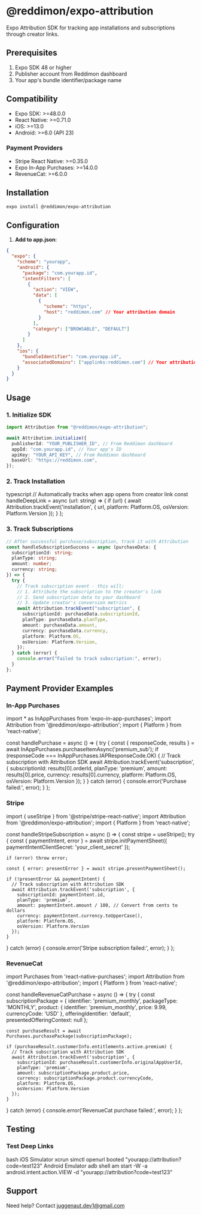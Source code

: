# @reddimon/expo-attribution

Expo Attribution SDK for tracking app installations and subscriptions through creator links.

## Prerequisites

1. Expo SDK 48 or higher
2. Publisher account from Reddimon dashboard
3. Your app's bundle identifier/package name

## Compatibility

- Expo SDK: >=48.0.0
- React Native: >=0.71.0
- iOS: >=13.0
- Android: >=6.0 (API 23)

### Payment Providers

- Stripe React Native: >=0.35.0
- Expo In-App Purchases: >=14.0.0
- RevenueCat: >=6.0.0

## Installation

```bash
expo install @reddimon/expo-attribution
```

## Configuration

1. **Add to app.json**:

```json
{
  "expo": {
    "scheme": "yourapp",
    "android": {
      "package": "com.yourapp.id",
      "intentFilters": [
        {
          "action": "VIEW",
          "data": [
            {
              "scheme": "https",
              "host": "reddimon.com" // Your attribution domain
            }
          ],
          "category": ["BROWSABLE", "DEFAULT"]
        }
      ]
    },
    "ios": {
      "bundleIdentifier": "com.yourapp.id",
      "associatedDomains": ["applinks:reddimon.com"] // Your attribution domain
    }
  }
}
```

## Usage

### 1. Initialize SDK

```typescript
import Attribution from "@reddimon/expo-attribution";

await Attribution.initialize({
  publisherId: "YOUR_PUBLISHER_ID", // From Reddimon dashboard
  appId: "com.yourapp.id", // Your app's ID
  apiKey: "YOUR_API_KEY", // From Reddimon dashboard
  baseUrl: "https://reddimon.com",
});
```

### 2. Track Installation

typescript
// Automatically tracks when app opens from creator link
const handleDeepLink = async (url: string) => {
if (url) {
await Attribution.trackEvent('installation', {
url,
platform: Platform.OS,
osVersion: Platform.Version
});
}
};

### 3. Track Subscriptions

```typescript
// After successful purchase/subscription, track it with Attribution
const handleSubscriptionSuccess = async (purchaseData: {
  subscriptionId: string;
  planType: string;
  amount: number;
  currency: string;
}) => {
  try {
    // Track subscription event - this will:
    // 1. Attribute the subscription to the creator's link
    // 2. Send subscription data to your dashboard
    // 3. Update creator's conversion metrics
    await Attribution.trackEvent("subscription", {
      subscriptionId: purchaseData.subscriptionId,
      planType: purchaseData.planType,
      amount: purchaseData.amount,
      currency: purchaseData.currency,
      platform: Platform.OS,
      osVersion: Platform.Version,
    });
  } catch (error) {
    console.error("Failed to track subscription:", error);
  }
};
```

## Payment Provider Examples

### In-App Purchases

import \* as InAppPurchases from 'expo-in-app-purchases';
import Attribution from '@reddimon/expo-attribution';
import { Platform } from 'react-native';

const handlePurchase = async () => {
try {
const { responseCode, results } = await InAppPurchases.purchaseItemAsync('premium_sub');
if (responseCode === InAppPurchases.IAPResponseCode.OK) {
// Track subscription with Attribution SDK
await Attribution.trackEvent('subscription', {
subscriptionId: results[0].orderId,
planType: 'premium',
amount: results[0].price,
currency: results[0].currency,
platform: Platform.OS,
osVersion: Platform.Version
});
}
} catch (error) {
console.error('Purchase failed:', error);
}
};

### Stripe

import { useStripe } from '@stripe/stripe-react-native';
import Attribution from '@reddimon/expo-attribution';
import { Platform } from 'react-native';

const handleStripeSubscription = async () => {
const stripe = useStripe();
try {
const { paymentIntent, error } = await stripe.initPaymentSheet({
paymentIntentClientSecret: 'your_client_secret'
});

    if (error) throw error;

    const { error: presentError } = await stripe.presentPaymentSheet();

    if (!presentError && paymentIntent) {
      // Track subscription with Attribution SDK
      await Attribution.trackEvent('subscription', {
        subscriptionId: paymentIntent.id,
        planType: 'premium',
        amount: paymentIntent.amount / 100, // Convert from cents to dollars
        currency: paymentIntent.currency.toUpperCase(),
        platform: Platform.OS,
        osVersion: Platform.Version
      });
    }

} catch (error) {
console.error('Stripe subscription failed:', error);
}
};

### RevenueCat

import Purchases from 'react-native-purchases';
import Attribution from '@reddimon/expo-attribution';
import { Platform } from 'react-native';

const handleRevenueCatPurchase = async () => {
try {
const subscriptionPackage = {
identifier: 'premium_monthly',
packageType: 'MONTHLY',
product: {
identifier: 'premium_monthly',
price: 9.99,
currencyCode: 'USD'
},
offeringIdentifier: 'default',
presentedOfferingContext: null
};

    const purchaseResult = await Purchases.purchasePackage(subscriptionPackage);

    if (purchaseResult.customerInfo.entitlements.active.premium) {
      // Track subscription with Attribution SDK
      await Attribution.trackEvent('subscription', {
        subscriptionId: purchaseResult.customerInfo.originalAppUserId,
        planType: 'premium',
        amount: subscriptionPackage.product.price,
        currency: subscriptionPackage.product.currencyCode,
        platform: Platform.OS,
        osVersion: Platform.Version
      });
    }

} catch (error) {
console.error('RevenueCat purchase failed:', error);
}
};

## Testing

### Test Deep Links

bash
iOS Simulator
xcrun simctl openurl booted "yourapp://attribution?code=test123"
Android Emulator
adb shell am start -W -a android.intent.action.VIEW -d "yourapp://attribution?code=test123"

## Support

Need help? Contact juggenaut.dev1@gmail.com
